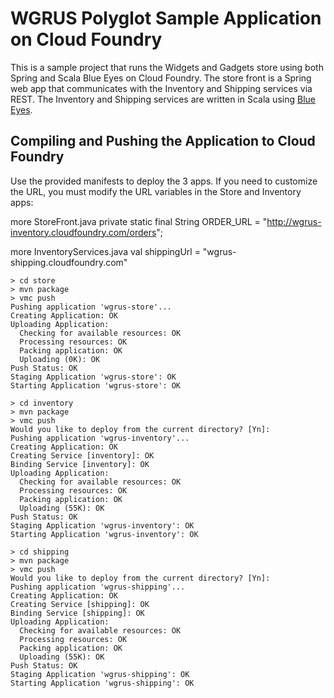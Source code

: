 # WGRUS Polyglot Sample Application on Cloud Foundry
This is a sample project that runs the Widgets and Gadgets store using both Spring and Scala Blue Eyes on Cloud Foundry.  The store front is a Spring web app that communicates with the Inventory and Shipping services via REST.  The Inventory and Shipping services are written in Scala using [Blue Eyes](https://github.com/jdegoes/blueeyes).  


## Compiling and Pushing the Application to Cloud Foundry

Use the provided manifests to deploy the 3 apps.  If you need to customize the URL, you must modify the URL variables in the Store and Inventory apps:

more StoreFront.java
    private static final String ORDER_URL = "http://wgrus-inventory.cloudfoundry.com/orders";

more InventoryServices.java
    val shippingUrl = "wgrus-shipping.cloudfoundry.com"

    > cd store
    > mvn package
    > vmc push
   	Pushing application 'wgrus-store'...
	Creating Application: OK
	Uploading Application:
	  Checking for available resources: OK
	  Processing resources: OK
	  Packing application: OK
	  Uploading (0K): OK   
	Push Status: OK
	Staging Application 'wgrus-store': OK                                        
	Starting Application 'wgrus-store': OK
	
	> cd inventory
    > mvn package
    > vmc push
    Would you like to deploy from the current directory? [Yn]: 
	Pushing application 'wgrus-inventory'...
	Creating Application: OK
	Creating Service [inventory]: OK
	Binding Service [inventory]: OK
	Uploading Application:
	  Checking for available resources: OK
	  Processing resources: OK
	  Packing application: OK
	  Uploading (55K): OK   
	Push Status: OK
	Staging Application 'wgrus-inventory': OK                                        
	Starting Application 'wgrus-inventory': OK
	
	> cd shipping
    > mvn package
    > vmc push
    Would you like to deploy from the current directory? [Yn]: 
	Pushing application 'wgrus-shipping'...
	Creating Application: OK
	Creating Service [shipping]: OK
	Binding Service [shipping]: OK
	Uploading Application:
	  Checking for available resources: OK
	  Processing resources: OK
	  Packing application: OK
	  Uploading (55K): OK   
	Push Status: OK
	Staging Application 'wgrus-shipping': OK                                        
	Starting Application 'wgrus-shipping': OK
	

